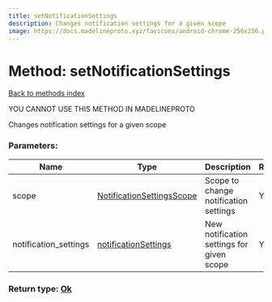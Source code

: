 ```yaml
---
title: setNotificationSettings
description: Changes notification settings for a given scope
image: https://docs.madelineproto.xyz/favicons/android-chrome-256x256.png
---
```

# Method: setNotificationSettings  
[Back to methods index](index.md)


YOU CANNOT USE THIS METHOD IN MADELINEPROTO


Changes notification settings for a given scope

### Parameters:

| Name     |    Type       | Description | Required |
|----------|---------------|-------------|----------|
|scope|[NotificationSettingsScope](../types/NotificationSettingsScope.md) | Scope to change notification settings | Yes|
|notification\_settings|[notificationSettings](../constructors/notificationSettings.md) | New notification settings for given scope | Yes|


### Return type: [Ok](../types/Ok.md)

